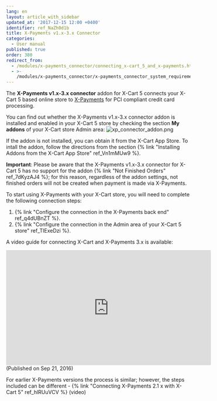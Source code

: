 ```yaml
---
lang: en
layout: article_with_sidebar
updated_at: '2017-12-15 12:00 +0400'
identifier: ref_NaZh0d1b
title: X-Payments v1.x-3.x Connector
categories:
  - User manual
published: true
order: 380
redirect_from:
  - /modules/x-payments_connector/connecting_x-cart_5_and_x-payments.html
  - >-
    /modules/x-payments_connector/x-payments_connector_system_requirements_and_installation.html
---
```

The **X-Payments v1.x-3.x connector** addon for X-Cart 5 connects your X-Cart 5 based online store to [X-Payments](https://www.x-payments.com/help/Main_Page) for PCI compliant credit card processing. 

You can find out whether the X-Payments v1.x-3.x connector addon is installed and enabled in your X-Cart 5 store by checking the section **My addons** of your X-Cart store Admin area:
![xp_connector_addon.png]({{site.baseurl}}/attachments/ref_NaZh0d1b/xp_connector_addon.png)

If the addon is not installed, you can obtain it from the X-Cart App Store. To intall the addon, follow the directions from the section {% link "Installing Addons from the X-Cart App Store" ref_Vn1mMUw9 %}.
 
**Important**: Please be aware that the X-Payments v1.x-3.x connector for X-Cart 5 has no support for the addon {% link "Not Finished Orders" ref_7dKyzAJ4 %}; for this reason, regardless of the addon settings, not finished orders will not be created when payment is made via X-Payments.

To start using X-Payments with your X-Cart store, you will need to complete the following connection steps:

   1. {% link "Configure the connection in the X-Payments back end" ref_q4dUBnZT %}.
   2. {% link "Configure the connection in the Admin area of your X-Cart 5 store" ref_TIExeDzi %}.

A video guide for connecting X-Cart and X-Payments 3.x is available:

<iframe width="560" height="315" src="https://www.youtube.com/embed/h2F-nFRi_Fg" frameborder="0" allow="accelerometer; autoplay; encrypted-media; gyroscope; picture-in-picture" allowfullscreen></iframe>
(Published on Sep 21, 2016)

For earlier X-Payments versions the process is similar; however, the steps included can be different - {% link "Connecting X-Payments 2.1 x with X-Cart 5" ref_hlRUuVCV %} (video)
